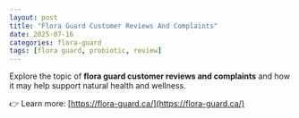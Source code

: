 ```yaml
---
layout: post
title: "Flora Guard Customer Reviews And Complaints"
date: 2025-07-16
categories: flora-guard
tags: [flora guard, probiotic, review]
---
```


Explore the topic of **flora guard customer reviews and complaints** and how it may help support natural health and wellness.

👉 Learn more: [https://flora-guard.ca/](https://flora-guard.ca/)
